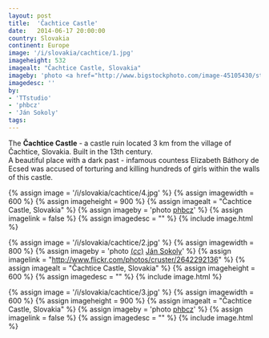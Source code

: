 ```yaml
---
layout: post
title:  'Čachtice Castle'
date:   2014-06-17 20:00:00
country: Slovakia
continent: Europe
image: '/i/slovakia/cachtice/1.jpg'
imageheight: 532
imagealt: "Čachtice Castle, Slovakia"
imageby: 'photo <a href="http://www.bigstockphoto.com/image-45105430/stock-photo-ruin-of-castle-cachtice-slovakia">TTstudio</a>'
imagedesc: ''
by:
- 'TTstudio'
- 'phbcz'
- 'Ján Sokoly'
tags:
---
```

The <strong>Čachtice Castle</strong> - a castle ruin located 3 km from the village of Čachtice, Slovakia. Built in the 13th century.<br />
A beautiful place with a dark past - infamous countess Elizabeth Báthory de Ecsed was accused of torturing and killing hundreds of girls within the walls of this castle.

<!-- img -->
{% assign image = '/i/slovakia/cachtice/4.jpg' %}
{% assign imagewidth = 600 %}
{% assign imageheight = 900 %}
{% assign imagealt = "Čachtice Castle, Slovakia" %}
{% assign imageby = 'photo <a href="http://www.bigstockphoto.com/image-30552242/stock-photo-ruins-of-cachtice-castle">phbcz</a>' %}
{% assign imagelink = false %}
{% assign imagedesc = "" %}
{% include image.html %}

<!-- img -->
{% assign image = '/i/slovakia/cachtice/2.jpg' %}
{% assign imagewidth = 800 %}
{% assign imageby = 'photo <a title="License: Attribution 2.0 Generic" href="https://creativecommons.org/licenses/by/2.0/">(<em>cc</em>)</a> <a href="http://www.flickr.com/photos/cruster/2642292136">Ján Sokoly</a>' %}
{% assign imagelink = "http://www.flickr.com/photos/cruster/2642292136" %}
{% assign imagealt = "Čachtice Castle, Slovakia" %}
{% assign imageheight = 600 %}
{% assign imagedesc = "" %}
{% include image.html %}

<!-- img -->
{% assign image = '/i/slovakia/cachtice/3.jpg' %}
{% assign imagewidth = 600 %}
{% assign imageheight = 900 %}
{% assign imagealt = "Čachtice Castle, Slovakia" %}
{% assign imageby = 'photo <a href="http://www.bigstockphoto.com/image-24371066/stock-photo-ruins-of-cachtice-castle">phbcz</a>' %}
{% assign imagelink = false %}
{% assign imagedesc = "" %}
{% include image.html %}
